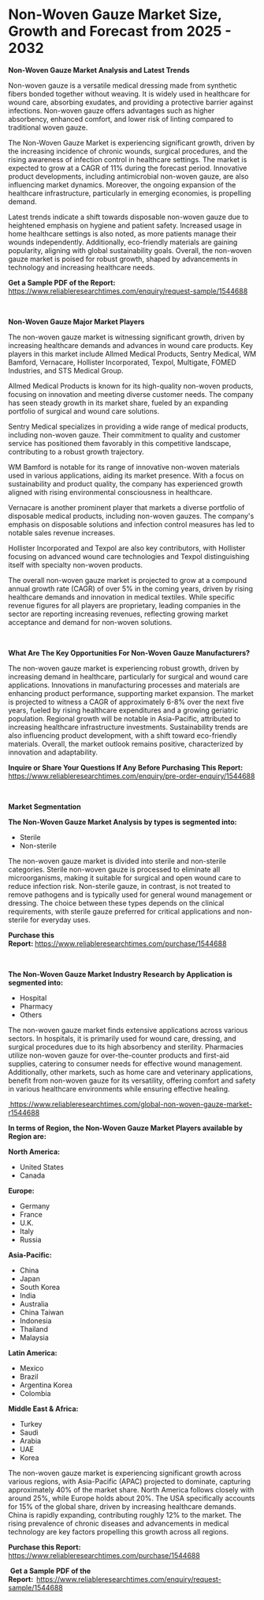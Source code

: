 <p><h1>Non-Woven Gauze Market Size, Growth and Forecast from 2025 - 2032</h1></p><p><strong>Non-Woven Gauze Market Analysis and Latest Trends</strong></p>
<p><p>Non-woven gauze is a versatile medical dressing made from synthetic fibers bonded together without weaving. It is widely used in healthcare for wound care, absorbing exudates, and providing a protective barrier against infections. Non-woven gauze offers advantages such as higher absorbency, enhanced comfort, and lower risk of linting compared to traditional woven gauze. </p><p>The Non-Woven Gauze Market is experiencing significant growth, driven by the increasing incidence of chronic wounds, surgical procedures, and the rising awareness of infection control in healthcare settings. The market is expected to grow at a CAGR of 11% during the forecast period. Innovative product developments, including antimicrobial non-woven gauze, are also influencing market dynamics. Moreover, the ongoing expansion of the healthcare infrastructure, particularly in emerging economies, is propelling demand.</p><p>Latest trends indicate a shift towards disposable non-woven gauze due to heightened emphasis on hygiene and patient safety. Increased usage in home healthcare settings is also noted, as more patients manage their wounds independently. Additionally, eco-friendly materials are gaining popularity, aligning with global sustainability goals. Overall, the non-woven gauze market is poised for robust growth, shaped by advancements in technology and increasing healthcare needs.</p></p>
<p><strong>Get a Sample PDF of the Report:&nbsp;</strong> <a href="https://www.reliableresearchtimes.com/enquiry/request-sample/1544688?utm_campaign=2740&utm_medium=2&utm_source=Github&utm_content=ia&utm_term=14042025&utm_id=non-woven-gauze">https://www.reliableresearchtimes.com/enquiry/request-sample/1544688</a></p>
<p>&nbsp;</p>
<p><strong>Non-Woven Gauze Major Market Players</strong></p>
<p><p>The non-woven gauze market is witnessing significant growth, driven by increasing healthcare demands and advances in wound care products. Key players in this market include Allmed Medical Products, Sentry Medical, WM Bamford, Vernacare, Hollister Incorporated, Texpol, Multigate, FOMED Industries, and STS Medical Group. </p><p>Allmed Medical Products is known for its high-quality non-woven products, focusing on innovation and meeting diverse customer needs. The company has seen steady growth in its market share, fueled by an expanding portfolio of surgical and wound care solutions. </p><p>Sentry Medical specializes in providing a wide range of medical products, including non-woven gauze. Their commitment to quality and customer service has positioned them favorably in this competitive landscape, contributing to a robust growth trajectory. </p><p>WM Bamford is notable for its range of innovative non-woven materials used in various applications, aiding its market presence. With a focus on sustainability and product quality, the company has experienced growth aligned with rising environmental consciousness in healthcare.</p><p>Vernacare is another prominent player that markets a diverse portfolio of disposable medical products, including non-woven gauzes. The company's emphasis on disposable solutions and infection control measures has led to notable sales revenue increases. </p><p>Hollister Incorporated and Texpol are also key contributors, with Hollister focusing on advanced wound care technologies and Texpol distinguishing itself with specialty non-woven products.</p><p>The overall non-woven gauze market is projected to grow at a compound annual growth rate (CAGR) of over 5% in the coming years, driven by rising healthcare demands and innovation in medical textiles. While specific revenue figures for all players are proprietary, leading companies in the sector are reporting increasing revenues, reflecting growing market acceptance and demand for non-woven solutions.</p></p>
<p>&nbsp;</p>
<p><strong>What Are The Key Opportunities For Non-Woven Gauze Manufacturers?</strong></p>
<p><p>The non-woven gauze market is experiencing robust growth, driven by increasing demand in healthcare, particularly for surgical and wound care applications. Innovations in manufacturing processes and materials are enhancing product performance, supporting market expansion. The market is projected to witness a CAGR of approximately 6-8% over the next five years, fueled by rising healthcare expenditures and a growing geriatric population. Regional growth will be notable in Asia-Pacific, attributed to increasing healthcare infrastructure investments. Sustainability trends are also influencing product development, with a shift toward eco-friendly materials. Overall, the market outlook remains positive, characterized by innovation and adaptability.</p></p>
<p><strong>Inquire or Share Your Questions If Any Before Purchasing This Report:</strong> <a href="https://www.reliableresearchtimes.com/enquiry/pre-order-enquiry/1544688?utm_campaign=2740&utm_medium=2&utm_source=Github&utm_content=ia&utm_term=14042025&utm_id=non-woven-gauze">https://www.reliableresearchtimes.com/enquiry/pre-order-enquiry/1544688</a></p>
<p>&nbsp;</p>
<p><strong>Market Segmentation</strong></p>
<p><strong>The Non-Woven Gauze Market Analysis by types is segmented into:</strong></p>
<p><ul><li>Sterile</li><li>Non-sterile</li></ul></p>
<p><p>The non-woven gauze market is divided into sterile and non-sterile categories. Sterile non-woven gauze is processed to eliminate all microorganisms, making it suitable for surgical and open wound care to reduce infection risk. Non-sterile gauze, in contrast, is not treated to remove pathogens and is typically used for general wound management or dressing. The choice between these types depends on the clinical requirements, with sterile gauze preferred for critical applications and non-sterile for everyday uses.</p></p>
<p><strong>Purchase this Report:&nbsp;</strong><a href="https://www.reliableresearchtimes.com/purchase/1544688?utm_campaign=2740&utm_medium=2&utm_source=Github&utm_content=ia&utm_term=14042025&utm_id=non-woven-gauze">https://www.reliableresearchtimes.com/purchase/1544688</a></p>
<p>&nbsp;</p>
<p><strong>The Non-Woven Gauze Market Industry Research by Application is segmented into:</strong></p>
<p><ul><li>Hospital</li><li>Pharmacy</li><li>Others</li></ul></p>
<p><p>The non-woven gauze market finds extensive applications across various sectors. In hospitals, it is primarily used for wound care, dressing, and surgical procedures due to its high absorbency and sterility. Pharmacies utilize non-woven gauze for over-the-counter products and first-aid supplies, catering to consumer needs for effective wound management. Additionally, other markets, such as home care and veterinary applications, benefit from non-woven gauze for its versatility, offering comfort and safety in various healthcare environments while ensuring effective healing.</p></p>
<p><a href="https://www.reliableresearchtimes.com/global-non-woven-gauze-market-r1544688?utm_campaign=2740&utm_medium=2&utm_source=Github&utm_content=ia&utm_term=14042025&utm_id=non-woven-gauze">&nbsp;https://www.reliableresearchtimes.com/global-non-woven-gauze-market-r1544688</a></p>
<p><strong>In terms of Region, the Non-Woven Gauze Market Players available by Region are:</strong></p>
<p>
    <p> <strong> North America: </strong>
        <ul>
            <li>United States</li>
            <li>Canada</li>
        </ul>
        </p> 
    <p> <strong> Europe: </strong>
        <ul>
            <li>Germany</li>
            <li>France</li>
            <li>U.K.</li>
            <li>Italy</li>
            <li>Russia</li>
        </ul>
        </p> 
    <p> <strong> Asia-Pacific: </strong>
        <ul>
            <li>China</li>
            <li>Japan</li>
            <li>South Korea</li>
            <li>India</li>
            <li>Australia</li>
            <li>China Taiwan</li>
            <li>Indonesia</li>
            <li>Thailand</li>
            <li>Malaysia</li>
        </ul>
        </p> 
    <p> <strong> Latin America: </strong>
        <ul>
            <li>Mexico</li>
            <li>Brazil</li>
            <li>Argentina Korea</li>
            <li>Colombia</li>
        </ul>
        </p> 
    <p> <strong> Middle East & Africa: </strong>
        <ul>
            <li>Turkey</li>
            <li>Saudi</li>
            <li>Arabia</li>
            <li>UAE</li>
            <li>Korea</li>
        </ul>
    </p>
    </p>
<p><p>The non-woven gauze market is experiencing significant growth across various regions, with Asia-Pacific (APAC) projected to dominate, capturing approximately 40% of the market share. North America follows closely with around 25%, while Europe holds about 20%. The USA specifically accounts for 15% of the global share, driven by increasing healthcare demands. China is rapidly expanding, contributing roughly 12% to the market. The rising prevalence of chronic diseases and advancements in medical technology are key factors propelling this growth across all regions.</p></p>
<p><strong>Purchase this Report: </strong><a href="https://www.reliableresearchtimes.com/purchase/1544688?utm_campaign=2740&utm_medium=2&utm_source=Github&utm_content=ia&utm_term=14042025&utm_id=non-woven-gauze">https://www.reliableresearchtimes.com/purchase/1544688</a></p>
<p>&nbsp;<strong>Get a Sample PDF of the Report:&nbsp;&nbsp;</strong><a href="https://www.reliableresearchtimes.com/enquiry/request-sample/1544688?utm_campaign=2740&utm_medium=2&utm_source=Github&utm_content=ia&utm_term=14042025&utm_id=non-woven-gauze">https://www.reliableresearchtimes.com/enquiry/request-sample/1544688</a></p>
<p><strong></strong></p>
<p><p></p><p></p><p></p></p>